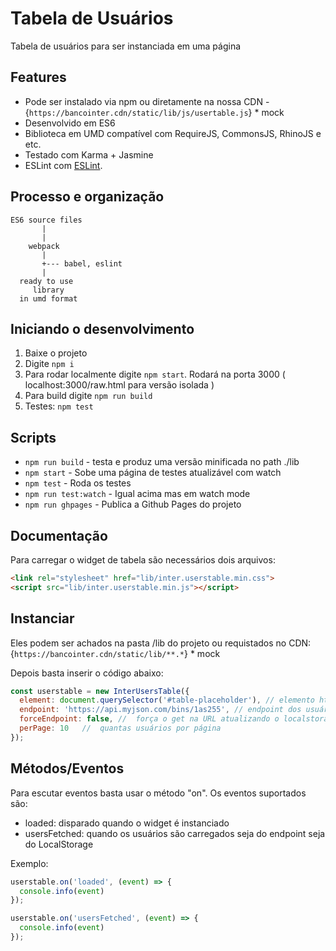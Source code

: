 # Tabela de Usuários

Tabela de usuários para ser instanciada em uma página

## Features

* Pode ser instalado via npm ou diretamente na nossa CDN - {`https://bancointer.cdn/static/lib/js/usertable.js`} * mock
* Desenvolvido em ES6
* Biblioteca em UMD compatível com RequireJS, CommonsJS, RhinoJS e etc.
* Testado com Karma + Jasmine
* ESLint com [ESLint](http://eslint.org/).

## Processo e organização

```
ES6 source files
       |
       |
    webpack
       |
       +--- babel, eslint
       |
  ready to use
     library
  in umd format
```

## Iniciando o desenvolvimento

1. Baixe o projeto
2. Digite `npm i`
3. Para rodar localmente digite `npm start`. Rodará na porta 3000 ( localhost:3000/raw.html para versão isolada )
4. Para build digite `npm run build`
5. Testes: `npm test`

## Scripts

* `npm run build` - testa e produz uma versão minificada no path ./lib
* `npm start` - Sobe uma página de testes atualizável com watch
* `npm test` - Roda os testes
* `npm run test:watch` - Igual acima mas em watch mode
* `npm run ghpages` - Publica a Github Pages do projeto

## Documentação

Para carregar o widget de tabela são necessários dois arquivos:
```html
<link rel="stylesheet" href="lib/inter.userstable.min.css">
<script src="lib/inter.userstable.min.js"></script>
```

## Instanciar
Eles podem ser achados na pasta /lib do projeto ou requistados no CDN:
{`https://bancointer.cdn/static/lib/**.*`} * mock

Depois basta inserir o código abaixo:
```javascript
const userstable = new InterUsersTable({
  element: document.querySelector('#table-placeholder'), //	elemento html container
  endpoint: 'https://api.myjson.com/bins/1as255', // endpoint dos usuários
  forceEndpoint: false,	//	força o get na URL atualizando o localstorage
  perPage: 10	//	quantas usuários por página
});
```

## Métodos/Eventos
Para escutar eventos basta usar o método "on". Os eventos suportados são:
- loaded: disparado quando o widget é instanciado
- usersFetched: quando os usuários são carregados seja do endpoint seja do LocalStorage

Exemplo:
```javascript
userstable.on('loaded', (event) => {
  console.info(event)
});

userstable.on('usersFetched', (event) => {
  console.info(event)
});
```

